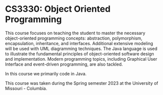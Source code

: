 # CS3330: Object Oriented Programming

This course focuses on teaching the student to master the necessary object-oriented programming concepts: abstraction, polymorphism, encapsulation, 
inheritance, and interfaces. Additional extensive modeling will be used with UML diagramming techniques. The Java language is used to illustrate the 
fundamental principles of object-oriented software design and implementation. Modern programming topics, including Graphical User Interface and event-driven 
programming, are also tackled.

In this course we primarily code in Java.

This course was taken during the Spring semester 2023 at the University of Missouri - Columbia.
